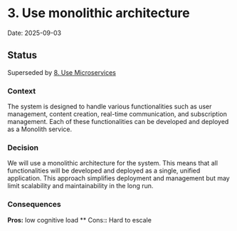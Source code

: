 # 3. Use monolithic architecture

Date: 2025-09-03

## Status

Superseded by [8. Use Microservices](0008-use-microservices.md)

### Context

The system is designed to handle various functionalities such as user management, content creation, real-time communication, and subscription management. Each of these functionalities can be developed and deployed as a Monolith service.

### Decision

We will use a monolithic architecture for the system. This means that all functionalities will be developed and deployed as a single, unified application. This approach simplifies deployment and management but may limit scalability and maintainability in the long run.

### Consequences

 **Pros:** low cognitive load
 ** Cons:**:** Hard to escale